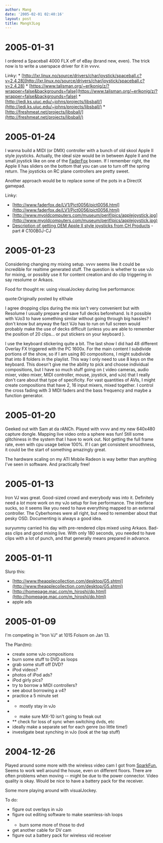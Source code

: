 ```yaml
---
author: Mang
date: '2005-02-01 02:40:16'
layout: post
title: MangVJLog
---
```


# 2005-01-31

I ordered a Spaceball 4000 FLX off of eBay (brand new, even).  The trick now is to write a userspace driver for it in vvvv.

Linky:
    * [http://lxr.linux.no/source/drivers/char/joystick/spaceball.c?v=2.4.28](http://lxr.linux.no/source/drivers/char/joystick/spaceball.c?v=2.4.28)
    * [https://www.talisman.org/~erlkonig/z/?wrapper=false&backgrounds=false](https://www.talisman.org/~erlkonig/z/?wrapper=false&backgrounds=false)
    * [http://jedi.ks.uiuc.edu/~johns/projects/libsball/](http://jedi.ks.uiuc.edu/~johns/projects/libsball/)
    * [http://freshmeat.net/projects/libsball/](http://freshmeat.net/projects/libsball/)

# 2005-01-24

I wanna build a MIDI (or DMX) controller with a bunch of old skool Apple II style joysticks.  Actually, the ideal size would be in between Apple II and the small joystick like on one of the [FaderFox](FaderFox.html) boxen.  If I remember right, the Apple II has sliders on the bottom that you can use to turn off the spring return.  The joysticks on RC plane controllers are pretty sweet.

Another approach would be to replace some of the pots in a DirectX gamepad.

Linky:
  * [http://www.faderfox.de/LV1/Pict0056/pict0056.html](http://www.faderfox.de/LV1/Pict0056/pict0056.html)
  * [http://www.myoldcomputers.com/museum/perif/pics/applejoystick.jpg](http://www.myoldcomputers.com/museum/perif/pics/applejoystick.jpg)
  * [Description of getting OEM Apple II style joysticks from CH Products](http://www.applefritter.com/node/1733) - part # C100B0J-CJ

# 2005-01-23

Considering changing my mixing setup.  vvvv seems like it could be incredible for realtime generated stuff.  The question is whether to use vJo for mixing, or possibly use it for content creation and do clip triggering in say resolume or Arkaos.

Food for thought re: using visualJockey during live performance:

quote:Originally posted by eXhale

I agree dropping clips during the mix isn't very convenient but with Resolume I usually prepare and save full decks beforehand. Is it possible with VJo3 to have something similar without going through big hassles? I don't know but anyway the fact VJo has to run on full screen would probably make the use of decks difficult (unless you are able to remember the position of 20 clips... or put stickers on your keyboard ). 

I use the keyboard stickering quite a bit. The last show I did had 48 different Overlay FX triggered with the PC 1600x. For the main content I subdivide portions of the show, so if I am using 80 compositions, I might subdivide that into 8 folders in the playlist. This way I only need to use 8 keys on the keyboard. This doesn't give me the ability to pick and choose individual compositions, but I have so much stuff going on ( video cameras, audio mixer, video mixer, MIDI controller, mouse, joystick, and vJo) that I really don't care about that type of specificity. For vast quantities of AVIs, I might create compositions that have 2, 16 input mixers, mixed together. I control the cross fading with 3 MIDI faders and the bass frequency and maybe a function generator.

# 2005-01-20

Geeked out with Sam at da rANCh.  Played with vvvv and my new 640x480 capture dongle.  Mapping live video onto a sphere was fun!  Still some glitchiness in the system that I have to work out.  Not getting the full frame rate, even with cpu usage below 100%.  If I can get consistent smoothness, it could be the start of something amazingly great.

The hardware scaling on my ATI Mobile Radeon is way better than anything I've seen in software.  And practically free!

# 2005-01-13

Iron VJ was great.  Good-sized crowd and everybody was into it.  Definitely need a *lot* more work on my vJo setup for live performance.  The interface sucks, so it seems like you need to have everything mapped to an external controller.  The Cyberhomes were all right, but need to remember about that pesky OSD.  Documenting is always a good idea.

suryummy carried his day with pre-rendered clips mixed using Arkaos.  Bad-ass clips and good mixing live.  With only 180 seconds, you needed to have clips with a lot of punch, and that generally means prepared in advance.

# 2005-01-11

Slurp this:

* [http://www.theapplecollection.com/desktop/G5.shtml](http://www.theapplecollection.com/desktop/G5.shtml)
* [http://homepage.mac.com/m_hiroshi/dp.html](http://homepage.mac.com/m_hiroshi/dp.html)
* apple ads

# 2005-01-09

I'm competing in "Iron VJ" at 1015 Folsom on Jan 13.

The Plan(tm):

* create some vJo compositions
* burn some stuff to DVD as loops
* grab some stuff off DVD?
* iPod videos?
* photos of iPod ads?
* iPod girly pics?
* try to borrow a MIDI controllers?
* see about borrowing a v4?
* practice a 5 minute set
* * mostly stay in vJo
* * make sure MX-10 isn't going to freak out
* ** check for loss of sync when switching dvds, etc
* ideally make a separate set for each genre (so little time!)
* investigate beat synching in vJo (look at the tap stuff)


# 2004-12-26

Played around some more with the wireless video cam I got from [SparkFun.](SparkFun..html)  Seems to work well around the house, even on different floors.  There are often problems when moving -- might be due to the power connector.  Video quality is okay.  Would be nice to have a battery pack for the receiver.

Some more playing around with visualJockey.

To do:

* figure out overlays in vJo
* figure out editing software to make seamless-ish loops
* * burn some more of those to dvd
* get another cable for DV cam
* figure out a battery pack for wireless vid receiver 
